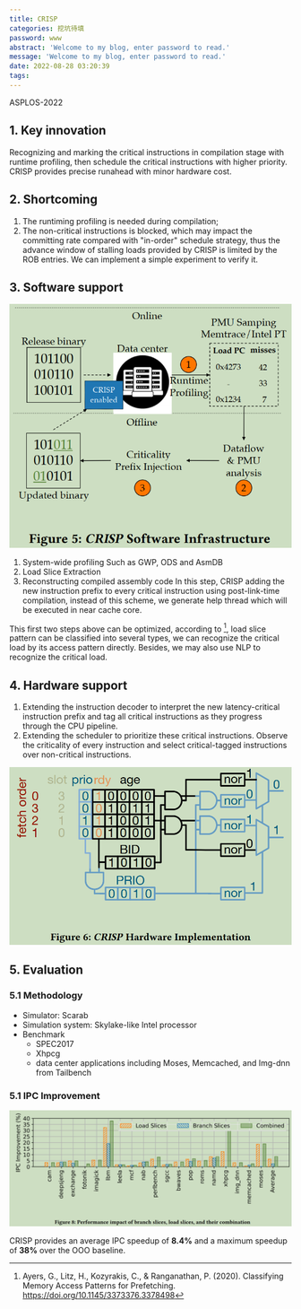 ```yaml
---
title: CRISP
categories: 挖坑待填
password: www
abstract: 'Welcome to my blog, enter password to read.'
message: 'Welcome to my blog, enter password to read.'
date: 2022-08-28 03:20:39
tags:
---
```


ASPLOS-2022

## 1. Key innovation

Recognizing and marking the critical instructions in compilation stage with runtime profiling, then schedule the critical instructions with higher priority. CRISP provides precise runahead with minor hardware cost.

## 2. Shortcoming

1. The runtiming profiling is needed during compilation;
2. The non-critical instructions is blocked, which may impact the committing rate compared with "in-order" schedule strategy, thus the advance window of stalling loads provided by CRISP is limited by the ROB entries. We can implement a simple experiment to verify it.

## 3. Software support

![](./CRISP/2022-07-28-01-26-37.png)

1. System-wide profiling
   Such as GWP, ODS and AsmDB
2. Load Slice Extraction
3. Reconstructing compiled assembly code
   In this step, CRISP adding the new instruction prefix to every critical instruction using post-link-time compilation, instead of this scheme, we generate help thread which will be executed in near cache core.

This first two steps above can be optimized, according to [^1], load slice pattern can be classified into several types, we can recognize the critical load by its access pattern directly. Besides, we may also use NLP to recognize the critical load.

## 4. Hardware support

1. Extending the instruction decoder to interpret the new latency-critical instruction prefix and tag all critical instructions as they progress through the CPU pipeline.
2. Extending the scheduler to prioritize these critical instructions.
   Observe the criticality of every instruction and select critical-tagged instructions over non-critical instructions.

![](./CRISP/2022-07-28-01-32-24.png)

## 5. Evaluation

### 5.1 Methodology
- Simulator: Scarab
- Simulation system: Skylake-like Intel processor 
- Benchmark
  - SPEC2017
  - Xhpcg
  - data center applications including Moses, Memcached, and Img-dnn from Tailbench

### 5.1 IPC Improvement

![](./CRISP/2022-07-28-01-59-38.png)

CRISP provides an average IPC speedup of **8.4%** and a maximum speedup of **38%** over the OOO baseline.


[^1]: Ayers, G., Litz, H., Kozyrakis, C., & Ranganathan, P. (2020). Classifying Memory Access Patterns for Prefetching. https://doi.org/10.1145/3373376.3378498
